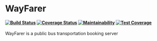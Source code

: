 # WayFarer
#### [![Build Status](https://travis-ci.org/Baystef/WayFarer.svg?branch=develop)](https://travis-ci.org/Baystef/WayFarer) [![Coverage Status](https://coveralls.io/repos/github/Baystef/WayFarer/badge.svg?branch=develop)](https://coveralls.io/github/Baystef/WayFarer?branch=develop) [![Maintainability](https://api.codeclimate.com/v1/badges/848a9fc1f8e0feb9c30f/maintainability)](https://codeclimate.com/github/Baystef/WayFarer/maintainability) [![Test Coverage](https://api.codeclimate.com/v1/badges/848a9fc1f8e0feb9c30f/test_coverage)](https://codeclimate.com/github/Baystef/WayFarer/test_coverage)

WayFarer is a public bus transportation booking server
